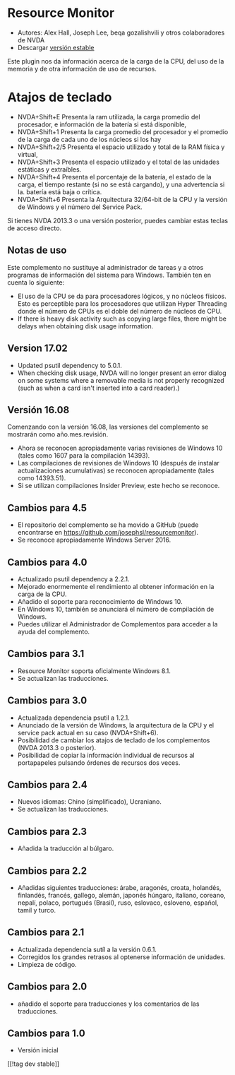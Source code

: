# Resource Monitor #

* Autores: Alex Hall, Joseph Lee, beqa gozalishvili y otros colaboradores de
  NVDA
* Descargar [versión estable][1]

Este plugin nos da información acerca de la carga de la CPU, del uso de la
memoria y de otra información de uso de recursos.

# Atajos de teclado #

* NVDA+Shift+E Presenta la ram utilizada, la carga promedio del procesador,
  e información de la batería si está disponible,
* NVDA+Shift+1 Presenta la carga promedio del procesador y el promedio de la
  carga de cada uno de los núcleos si los hay
* NVDA+Shift+2/5 Presenta el espacio utilizado y total de la RAM física y
  virtual,
* NVDA+Shift+3 Presenta el espacio utilizado y el total de las unidades
  estáticas y extraíbles.
* NVDA+Shift+4 Presenta el porcentaje de la batería, el estado de la carga,
  el tiempo restante (si no se está cargando), y una advertencia si
  la. batería está baja o crítica.
* NVDA+Shift+6 Presenta la Arquitectura 32/64-bit de la CPU y la versión de
  Windows y el número del Service Pack.

Si tienes NVDA 2013.3 o una versión posterior, puedes cambiar estas teclas
de acceso directo.

## Notas de uso ##

Este complemento no sustituye al administrador de tareas y a otros programas
de información del sistema para Windows. También ten en cuenta lo siguiente:

* El uso de la CPU se da para procesadores lógicos, y no núcleos
  físicos. Esto es perceptible para los procesadores que utilizan Hyper
  Threading donde el número de CPUs es el doble del número de núcleos de
  CPU.
* If there is heavy disk activity such as copying large files, there might
  be delays when obtaining disk usage information.

## Version 17.02

* Updated psutil dependency to 5.0.1.
* When checking disk usage, NVDA will no longer present an error dialog on
  some systems where a removable media is not properly recognized (such as
  when a card isn't inserted into a card reader).)

## Versión 16.08

Comenzando con la versión 16.08, las versiones del complemento se mostrarán
como año.mes.revisión.

* Ahora se reconocen apropiadamente varias revisiones de Windows 10 (tales
  como 1607 para la compilación 14393).
* Las compilaciones de revisiones de Windows 10 (después de instalar
  actualizaciones acumulativas) se reconocen apropiadamente (tales como
  14393.51).
* Si se utilizan compilaciones Insider Preview, este hecho se reconoce.

## Cambios para 4.5 ##

* El repositorio del complemento se ha movido a GitHub (puede encontrarse en
  https://github.com/josephsl/resourcemonitor).
* Se reconoce apropiadamente Windows Server 2016.

## Cambios para 4.0 ##

* Actualizado psutil dependency a 2.2.1.
* Mejorado enormemente el rendimiento al obtener información en la carga de
  la CPU.
* Añadido el soporte para reconocimiento de Windows 10.
* En Windows 10, también se anunciará el número de compilación de Windows.
* Puedes utilizar el Administrador de Complementos para acceder a la ayuda
  del complemento.

## Cambios para 3.1 ##

* Resource Monitor soporta oficialmente Windows 8.1.
* Se actualizan las traducciones.

## Cambios para 3.0 ##

* Actualizada dependencia psutil a 1.2.1.
* Anunciado de la versión de Windows, la arquitectura de la CPU y el service
  pack  actual en su caso (NVDA+Shift+6).
* Posibilidad de cambiar los atajos de teclado de los complementos (NVDA
  2013.3 o posterior).
* Posibilidad de copiar la información individual de recursos al
  portapapeles pulsando órdenes de recursos dos veces.

## Cambios para 2.4 ##

* Nuevos idiomas: Chino (simplificado), Ucraniano.
* Se actualizan las traducciones.

## Cambios para 2.3 ##

* Añadida la traducción al búlgaro.

## Cambios para 2.2 ##

* Añadidas siguientes traducciones: árabe, aragonés, croata, holandés,
  finlandés, francés, gallego, alemán, japonés húngaro, italiano, coreano,
  nepalí, polaco, portugués (Brasil), ruso, eslovaco, esloveno, español,
  tamil y turco.

## Cambios para 2.1 ##

* Actualizada dependencia sutíl a la versión 0.6.1.
* Corregidos los grandes retrasos al optenerse información de unidades.
* Limpieza de código.

## Cambios para 2.0 ##

* añadido el soporte para traducciones y los comentarios de las
  traducciones.

## Cambios para 1.0 ##

* Versión inicial

[[!tag dev stable]]

[1]: http://addons.nvda-project.org/files/get.php?file=rm
